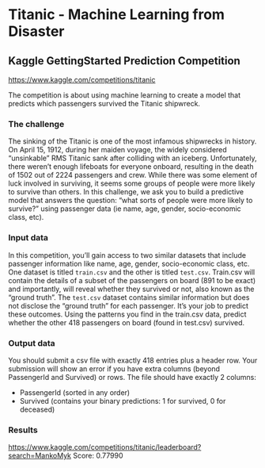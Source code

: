 # Titanic - Machine Learning from Disaster
## Kaggle GettingStarted Prediction Competition

https://www.kaggle.com/competitions/titanic

The competition is about using machine learning to create a model that predicts which passengers survived the Titanic shipwreck.

### The challenge
The sinking of the Titanic is one of the most infamous shipwrecks in history. 
On April 15, 1912, during her maiden voyage, the widely considered “unsinkable” RMS Titanic sank after colliding with an iceberg. Unfortunately, there weren’t enough lifeboats for everyone onboard, resulting in the death of 1502 out of 2224 passengers and crew.
While there was some element of luck involved in surviving, it seems some groups of people were more likely to survive than others.
In this challenge, we ask you to build a predictive model that answers the question: “what sorts of people were more likely to survive?” using passenger data (ie name, age, gender, socio-economic class, etc).

### Input data
In this competition, you’ll gain access to two similar datasets that include passenger information like name, age, gender, socio-economic class, etc. One dataset is titled `train.csv` and the other is titled `test.csv`.
Train.csv will contain the details of a subset of the passengers on board (891 to be exact) and importantly, will reveal whether they survived or not, also known as the “ground truth”.
The `test.csv` dataset contains similar information but does not disclose the “ground truth” for each passenger. It’s your job to predict these outcomes.
Using the patterns you find in the train.csv data, predict whether the other 418 passengers on board (found in test.csv) survived.

### Output data
You should submit a csv file with exactly 418 entries plus a header row. Your submission will show an error if you have extra columns (beyond PassengerId and Survived) or rows.
The file should have exactly 2 columns:
- PassengerId (sorted in any order)
- Survived (contains your binary predictions: 1 for survived, 0 for deceased)

### Results
https://www.kaggle.com/competitions/titanic/leaderboard?search=MankoMyk
Score: 0.77990
